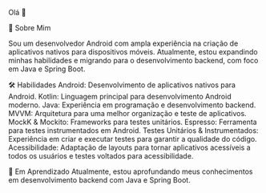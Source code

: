 Olá 👋

🚀 Sobre Mim

Sou um desenvolvedor Android com ampla experiência na criação de aplicativos nativos para dispositivos móveis. Atualmente, estou expandindo minhas habilidades e migrando para o desenvolvimento backend, com foco em Java e Spring Boot.

🛠 Habilidades
Android: Desenvolvimento de aplicativos nativos para Android.
Kotlin: Linguagem principal para desenvolvimento Android moderno.
Java: Experiência em programação e desenvolvimento backend.
MVVM: Arquitetura para uma melhor organização e teste de aplicativos.
MockK & Mockito: Frameworks para testes unitários.
Espresso: Ferramenta para testes instrumentados em Android.
Testes Unitários & Instrumentados: Experiência em criar e executar testes para garantir a qualidade do código.
Acessibilidade: Adaptação de layouts para tornar aplicativos acessíveis a todos os usuários e testes voltados para acessibilidade.

🌱 Em Aprendizado
Atualmente, estou aprofundando meus conhecimentos em desenvolvimento backend com Java e Spring Boot.

